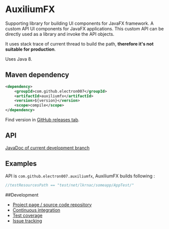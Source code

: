 # AuxiliumFX
Supporting library for building UI components for JavaFX framework. A custom API UI components for JavaFX applications. This custom API can be directly used as a library and invoke the API objects.

It uses stack trace of current thread to build the path, **therefore it's not suitable for production**. 

Uses Java 8.

## Maven dependency
```xml
<dependency>
	<groupId>com.github.electron007</groupId>
	<artifactId>auxiliumfx</artifactId>
	<version>${version}</version>
	<scope>compile</scope>
</dependency>
```
Find version in [GitHub releases tab](https://github.com/electron007/auxiliumfx/releases).

## API
[JavaDoc of current development branch](...)

## Examples 
API is <code>com.github.electron007.auxiliumfx</code>,
AuxiliumFX builds following :
```java
//testResourcesPath == "test/net/lkrnac/someapp/AppTest/"
```

##Development
* [Project page / source code repository](https://github.com/electron007/auxiliumfx)
* [Continuous integration](...) 
* [Test coverage](...)
* [Issue tracking](https://github.com/electron007/auxiliumfx/issues)